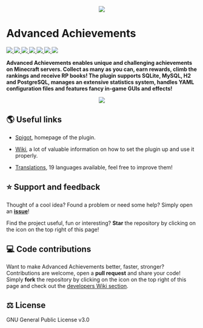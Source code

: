 <p align="center">
<img src ="https://github.com/PyvesB/advanced-achievements/blob/master/images/banner.png?raw=true" />
<br/>
</p>

# Advanced Achievements

<a href="https://github.com/PyvesB/advanced-achievements/actions?query=workflow%3A%22Build+project+and+validate+formatting%22">
<img src ="https://img.shields.io/github/workflow/status/PyvesB/advanced-achievements/Build%20project%20and%20validate%20formatting" />
</a>
<a href="https://github.com/PyvesB/advanced-achievements/blob/master/LICENSE">
<img src ="https://img.shields.io/github/license/PyvesB/advanced-achievements" />
</a>
  <a href="https://github.com/PyvesB/advanced-achievements/releases">
<img src ="https://img.shields.io/github/release/PyvesB/advanced-achievements" />
</a>
<a href="https://github.com/PyvesB/advanced-achievements/issues">
<img src ="https://img.shields.io/github/issues/PyvesB/advanced-achievements" />
</a>
<a href="https://github.com/PyvesB/advanced-achievements/stargazers">
<img src ="https://img.shields.io/github/stars/PyvesB/advanced-achievements" />
</a>
<a href="https://github.com/PyvesB/advanced-achievements/network">
<img src ="https://img.shields.io/github/forks/PyvesB/advanced-achievements" />
</a>
<a href="https://github.com/PyvesB/advanced-achievements/contributors">
<img src ="https://img.shields.io/github/contributors/PyvesB/advanced-achievements" />
</a>

**Advanced Achievements enables unique and challenging achievements on Minecraft servers. Collect as many as you can, earn rewards, climb the rankings and receive RP books! The plugin supports SQLite, MySQL, H2 and PostgreSQL, manages an extensive statistics system, handles YAML configuration files and features fancy in-game GUIs and effects!**

<p align="center">
<img src ="https://github.com/PyvesB/advanced-achievements/blob/master/images/walking-dead-screenshot.png?raw=true" />
<br/>
</p>

## :earth_americas: Useful links

* [Spigot](https://www.spigotmc.org/resources/advanced-achievements.83466), homepage of the plugin.

* [Wiki](https://github.com/PyvesB/advanced-achievements/wiki), a lot of valuable information on how to set the plugin up and use it properly.

* [Translations](https://github.com/PyvesB/advanced-achievements/tree/master/advanced-achievements-plugin/src/main/resources), 19 languages available, feel free to improve them!

## :star: Support and feedback

Thought of a cool idea? Found a problem or need some help? Simply open an [**issue**](https://github.com/PyvesB/advanced-achievements/issues)!

Find the project useful, fun or interesting? **Star** the repository by clicking on the icon on the top right of this page!

## :computer: Code contributions

Want to make Advanced Achievements better, faster, stronger? Contributions are welcome, open a **pull request** and share your code! Simply **fork** the repository by clicking on the icon on the top right of this page and check out the [developers Wiki section](https://github.com/PyvesB/advanced-achievements/wiki/Developers).

## :balance_scale: License 

GNU General Public License v3.0
